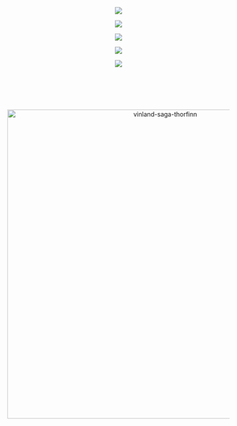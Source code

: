 
<p align="center">
  <img src="https://capsule-render.vercel.app/api?type=venom&height=300&color=gradient&text=Hey%20Folks&textBg=false"/>
</p>

<p align="center">
  <a href="https://skillicons.dev">
    <img src="https://skillicons.dev/icons?i=github" />
  </a>
</p>

<p align="center">
  <a href="https://skillicons.dev">
    <img src="https://skillicons.dev/icons?i=py,mysql" />
  </a>
</p>

<p align="center">
  <a href="https://skillicons.dev">
    <img src="https://skillicons.dev/icons?i=java,kubernetes,docker" />
  </a>
</p>

<p align="center">
  <a href="https://skillicons.dev">
    <img src="https://skillicons.dev/icons?i=git,opencv,pytorch,tensorflow,postgresql,ubuntu" />
  </a>
</p>

<br><br>
<br><br>

<p align="center">
    <img src="https://github.com/user-attachments/assets/6474c456-288a-4731-8195-7db51a183bee" alt="vinland-saga-thorfinn" style="width: 700px; height: auto;">
</p>





